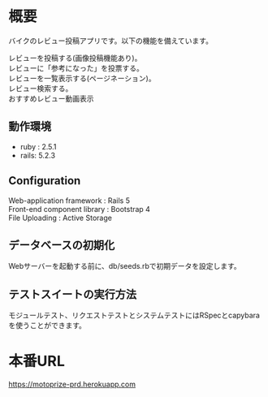 # 概要
バイクのレビュー投稿アプリです。以下の機能を備えています。

レビューを投稿する(画像投稿機能あり)。  
レビューに「参考になった」を投票する。  
レビューを一覧表示する(ページネーション)。  
レビュー検索する。  
おすすめレビュー動画表示  

## 動作環境
- ruby : 2.5.1
- rails: 5.2.3

## Configuration
Web-application framework : Rails 5  
Front-end component library : Bootstrap 4  
File Uploading : Active Storage  

## データベースの初期化
Webサーバーを起動する前に、db/seeds.rbで初期データを設定します。

## テストスイートの実行方法
モジュールテスト、リクエストテストとシステムテストにはRSpecとcapybaraを使うことができます。

# 本番URL
https://motoprize-prd.herokuapp.com
